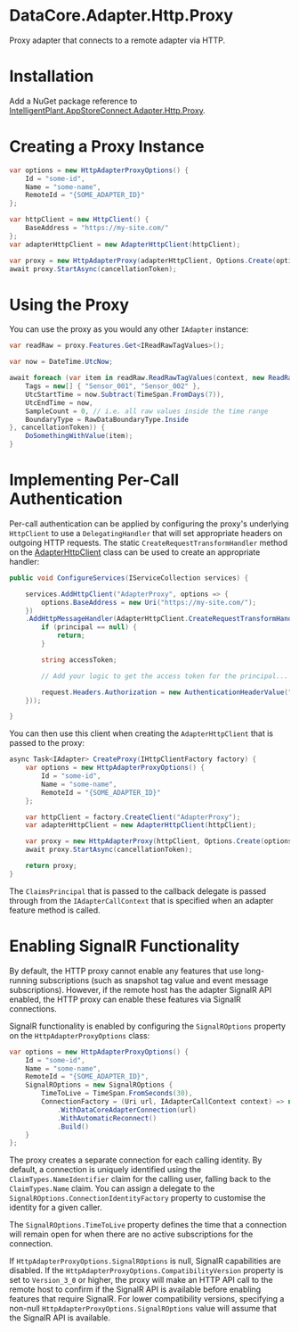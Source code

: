 ﻿# DataCore.Adapter.Http.Proxy

Proxy adapter that connects to a remote adapter via HTTP.


# Installation

Add a NuGet package reference to [IntelligentPlant.AppStoreConnect.Adapter.Http.Proxy](https://www.nuget.org/packages/IntelligentPlant.AppStoreConnect.Adapter.Http.Proxy).


# Creating a Proxy Instance

```csharp
var options = new HttpAdapterProxyOptions() {
    Id = "some-id",
    Name = "some-name",
    RemoteId = "{SOME_ADAPTER_ID}"
};

var httpClient = new HttpClient() {
    BaseAddress = "https://my-site.com/"
};
var adapterHttpClient = new AdapterHttpClient(httpClient);

var proxy = new HttpAdapterProxy(adapterHttpClient, Options.Create(options), NullLoggerFactory.Instance);
await proxy.StartAsync(cancellationToken);
```


# Using the Proxy

You can use the proxy as you would any other `IAdapter` instance:

```csharp
var readRaw = proxy.Features.Get<IReadRawTagValues>();

var now = DateTime.UtcNow;

await foreach (var item in readRaw.ReadRawTagValues(context, new ReadRawTagValuesRequest() {
    Tags = new[] { "Sensor_001", "Sensor_002" },
    UtcStartTime = now.Subtract(TimeSpan.FromDays(7)),
    UtcEndTime = now,
    SampleCount = 0, // i.e. all raw values inside the time range
    BoundaryType = RawDataBoundaryType.Inside
}, cancellationToken)) {
    DoSomethingWithValue(item);
}
```


# Implementing Per-Call Authentication

Per-call authentication can be applied by configuring the proxy's underlying `HttpClient` to use a `DelegatingHandler` that will set appropriate headers on outgoing HTTP requests. The static `CreateRequestTransformHandler` method on the [AdapterHttpClient](/src/DataCore.Adapter.Http.Client/AdapterHttpClient.cs) class can be used to create an appropriate handler:

```csharp
public void ConfigureServices(IServiceCollection services) {

    services.AddHttpClient("AdapterProxy", options => {
        options.BaseAddress = new Uri("https://my-site.com/");
    })
    .AddHttpMessageHandler(AdapterHttpClient.CreateRequestTransformHandler(async (request, principal, cancellationToken) => {
        if (principal == null) {
            return;
        }

        string accessToken;

        // Add your logic to get the access token for the principal...

        request.Headers.Authorization = new AuthenticationHeaderValue("Bearer", token);
    }));

}
```

You can then use this client when creating the `AdapterHttpClient` that is passed to the proxy:

```csharp
async Task<IAdapter> CreateProxy(IHttpClientFactory factory) {
    var options = new HttpAdapterProxyOptions() {
        Id = "some-id",
        Name = "some-name",
        RemoteId = "{SOME_ADAPTER_ID}"
    };

    var httpClient = factory.CreateClient("AdapterProxy");
    var adapterHttpClient = new AdapterHttpClient(httpClient);

    var proxy = new HttpAdapterProxy(httpClient, Options.Create(options), NullLoggerFactory.Instance);
    await proxy.StartAsync(cancellationToken);

    return proxy;
}
```

The `ClaimsPrincipal` that is passed to the callback delegate is passed through from the `IAdapterCallContext` that is specified when an adapter feature method is called.


# Enabling SignalR Functionality

By default, the HTTP proxy cannot enable any features that use long-running subscriptions (such as snapshot tag value and event message subscriptions). However, if the remote host has the adapter SignalR API enabled, the HTTP proxy can enable these features via SignalR connections.

SignalR functionality is enabled by configuring the `SignalROptions` property on the `HttpAdapterProxyOptions` class:

```csharp
var options = new HttpAdapterProxyOptions() {
    Id = "some-id",
    Name = "some-name",
    RemoteId = "{SOME_ADAPTER_ID}",
    SignalROptions = new SignalROptions {
        TimeToLive = TimeSpan.FromSeconds(30),
        ConnectionFactory = (Uri url, IAdapterCallContext context) => new HubConnectionBuilder()
            .WithDataCoreAdapterConnection(url)
            .WithAutomaticReconnect()
            .Build()
    }
};
```

The proxy creates a separate connection for each calling identity. By default, a connection is uniquely identified using the `ClaimTypes.NameIdentifier` claim for the calling user, falling back to the `ClaimTypes.Name` claim. You can assign a delegate to the `SignalROptions.ConnectionIdentityFactory` property to customise the identity for a given caller.

The `SignalROptions.TimeToLive` property defines the time that a connection will remain open for when there are no active subscriptions for the connection.

If `HttpAdapterProxyOptions.SignalROptions` is null, SignalR capabilities are disabled. If the `HttpAdapterProxyOptions.CompatibilityVersion` property is set to `Version_3_0` or higher, the proxy will make an HTTP API call to the remote host to confirm if the SignalR API is available before enabling features that require SignalR. For lower compatibility versions, specifying a non-null `HttpAdapterProxyOptions.SignalROptions` value will assume that the SignalR API is available.
